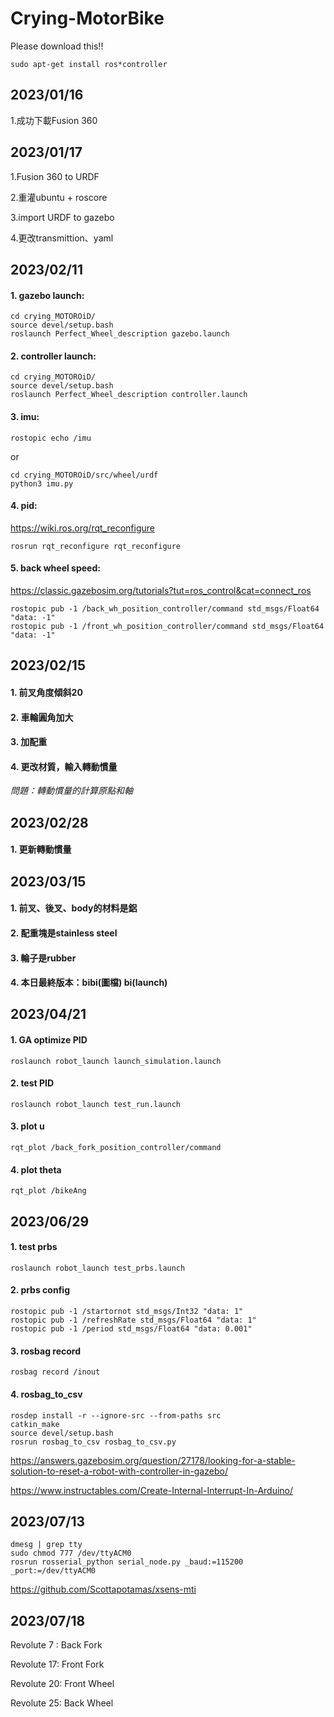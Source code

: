 # Crying-MotorBike

Please download this!!

    sudo apt-get install ros*controller

## 2023/01/16
1.成功下載Fusion 360

## 2023/01/17 
1.Fusion 360 to URDF

2.重灌ubuntu + roscore

3.import URDF to gazebo

4.更改transmittion、yaml

## 2023/02/11 

#### 1. gazebo launch:

    cd crying_MOTOROiD/
    source devel/setup.bash
    roslaunch Perfect_Wheel_description gazebo.launch
    
#### 2. controller launch:

    cd crying_MOTOROiD/
    source devel/setup.bash
    roslaunch Perfect_Wheel_description controller.launch
    
#### 3. imu:

    rostopic echo /imu
    
or
    
    cd crying_MOTOROiD/src/wheel/urdf
    python3 imu.py
    
#### 4. pid:
https://wiki.ros.org/rqt_reconfigure

    rosrun rqt_reconfigure rqt_reconfigure
    
#### 5. back wheel speed:
https://classic.gazebosim.org/tutorials?tut=ros_control&cat=connect_ros

    rostopic pub -1 /back_wh_position_controller/command std_msgs/Float64 "data: -1"
    rostopic pub -1 /front_wh_position_controller/command std_msgs/Float64 "data: -1"

    
## 2023/02/15 

#### 1. 前叉角度傾斜20

#### 2. 車輪圓角加大

#### 3. 加配重

#### 4. 更改材質，輸入轉動慣量

*問題：轉動慣量的計算原點和軸*


## 2023/02/28

#### 1. 更新轉動慣量

## 2023/03/15

#### 1. 前叉、後叉、body的材料是鋁
#### 2. 配重塊是stainless steel
#### 3. 輪子是rubber
#### 4. 本日最終版本：bibi(圖檔) bi(launch)

## 2023/04/21
#### 1. GA optimize PID

    roslaunch robot_launch launch_simulation.launch 
    
#### 2. test PID

    roslaunch robot_launch test_run.launch 
    
#### 3. plot u

    rqt_plot /back_fork_position_controller/command  

#### 4. plot theta   

    rqt_plot /bikeAng

## 2023/06/29
#### 1. test prbs

    roslaunch robot_launch test_prbs.launch 

#### 2. prbs config

    rostopic pub -1 /startornot std_msgs/Int32 "data: 1"
    rostopic pub -1 /refreshRate std_msgs/Float64 "data: 1"
    rostopic pub -1 /period std_msgs/Float64 "data: 0.001"

#### 3. rosbag record

    rosbag record /inout
    
#### 4. rosbag_to_csv

    rosdep install -r --ignore-src --from-paths src
    catkin_make
    source devel/setup.bash
    rosrun rosbag_to_csv rosbag_to_csv.py
    

https://answers.gazebosim.org/question/27178/looking-for-a-stable-solution-to-reset-a-robot-with-controller-in-gazebo/

https://www.instructables.com/Create-Internal-Interrupt-In-Arduino/

## 2023/07/13

    dmesg | grep tty
    sudo chmod 777 /dev/ttyACM0
    rosrun rosserial_python serial_node.py _baud:=115200 _port:=/dev/ttyACM0

https://github.com/Scottapotamas/xsens-mti

## 2023/07/18
Revolute 7 : Back Fork

Revolute 17: Front Fork

Revolute 20: Front Wheel

Revolute 25: Back Wheel
